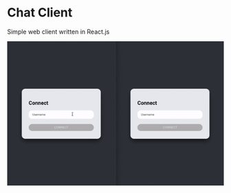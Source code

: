 # Chat Client

Simple web client written in React.js

<p align="center">
  <img src="../demo.gif" alt="animated" />
</p>
